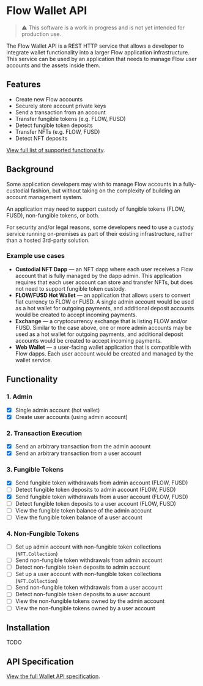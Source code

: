 # Flow Wallet API

> :warning: This software is a work in progress and is not yet intended for production use.

The Flow Wallet API is a REST HTTP service that allows a developer to integrate wallet functionality into a larger Flow application infrastructure. 
This service can be used by an application that needs to manage Flow user accounts and the assets inside them.

## Features

- Create new Flow accounts
- Securely store account private keys 
- Send a transaction from an account
- Transfer fungible tokens (e.g. FLOW, FUSD)
- Detect fungible token deposits
- Transfer NFTs (e.g. FLOW, FUSD)
- Detect NFT deposits

[View full list of supported functionality](#functionality).

## Background

Some application developers may wish to manage Flow accounts in a fully-custodial fashion,
but without taking on the complexity of building an account management system.

An application may need to support custody of fungible tokens (FLOW, FUSD), non-fungible tokens, or both.

For security and/or legal reasons, 
some developers need to use a custody service running on-premises as part of their existing infrastructure,
rather than a hosted 3rd-party solution.

### Example use cases

- **Custodial NFT Dapp** — an NFT dapp where each user receives a Flow account that is fully managed by the dapp admin. This application requires that each user account can store and transfer NFTs, but does not need to support fungible token custody.
- **FLOW/FUSD Hot Wallet** — an application that allows users to convert fiat currency to FLOW or FUSD. A single admin account would be used as a hot wallet for outgoing payments, and additional deposit accounts would be created to accept incoming payments.
- **Exchange** — a cryptocurrency exchange that is listing FLOW and/or FUSD. Similar to the case above, one or more admin accounts may be used as a hot wallet for outgoing payments, and additional deposit accounts would be created to accept incoming payments.
- **Web Wallet** — a user-facing wallet application that is compatible with Flow dapps. Each user account would be created and managed by the wallet service.

## Functionality

### 1. Admin

- [x] Single admin account (hot wallet)
- [x] Create user accounts (using admin account)

### 2. Transaction Execution

- [x] Send an arbitrary transaction from the admin account
- [x] Send an arbitrary transaction from a user account

### 3. Fungible Tokens

- [x] Send fungible token withdrawals from admin account (FLOW, FUSD)
- [ ] Detect fungible token deposits to admin account (FLOW, FUSD)
- [x] Send fungible token withdrawals from a user account (FLOW, FUSD)
- [ ] Detect fungible token deposits to a user account (FLOW, FUSD)
- [ ] View the fungible token balance of the admin account
- [ ] View the fungible token balance of a user account

### 4. Non-Fungible Tokens

- [ ] Set up admin account with non-fungible token collections (`NFT.Collection`)
- [ ] Send non-fungible token withdrawals from admin account
- [ ] Detect non-fungible token deposits to admin account
- [ ] Set up a user account with non-fungible token collections (`NFT.Collection`)
- [ ] Send non-fungible token withdrawals from a user account
- [ ] Detect non-fungible token deposits to a user account
- [ ] View the non-fungible tokens owned by the admin account
- [ ] View the non-fungible tokens owned by a user account

## Installation

TODO

## API Specification

[View the full Wallet API specification](API.md).
